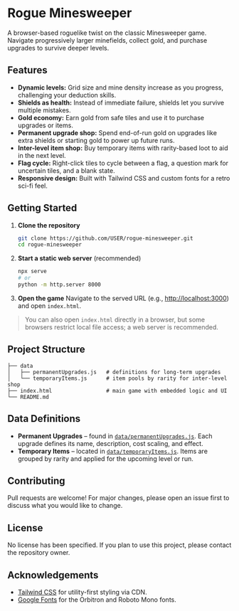 # Rogue Minesweeper

A browser-based roguelike twist on the classic Minesweeper game. Navigate progressively larger minefields, collect gold, and purchase upgrades to survive deeper levels.

## Features

- **Dynamic levels:** Grid size and mine density increase as you progress, challenging your deduction skills.
- **Shields as health:** Instead of immediate failure, shields let you survive multiple mistakes.
- **Gold economy:** Earn gold from safe tiles and use it to purchase upgrades or items.
- **Permanent upgrade shop:** Spend end-of-run gold on upgrades like extra shields or starting gold to power up future runs.
- **Inter-level item shop:** Buy temporary items with rarity-based loot to aid in the next level.
- **Flag cycle:** Right-click tiles to cycle between a flag, a question mark for uncertain tiles, and a blank state.
- **Responsive design:** Built with Tailwind CSS and custom fonts for a retro sci-fi feel.

## Getting Started

1. **Clone the repository**
   ```bash
   git clone https://github.com/USER/rogue-minesweeper.git
   cd rogue-minesweeper
   ```
2. **Start a static web server** (recommended)
   ```bash
   npx serve
   # or
   python -m http.server 8000
   ```
3. **Open the game**
   Navigate to the served URL (e.g., <http://localhost:3000>) and open `index.html`.

> You can also open `index.html` directly in a browser, but some browsers restrict local file access; a web server is recommended.

## Project Structure

```
├── data
│   ├── permanentUpgrades.js   # definitions for long-term upgrades
│   └── temporaryItems.js      # item pools by rarity for inter-level shop
├── index.html                 # main game with embedded logic and UI
└── README.md
```

## Data Definitions
- **Permanent Upgrades** – found in [`data/permanentUpgrades.js`](data/permanentUpgrades.js). Each upgrade defines its name, description, cost scaling, and effect.
- **Temporary Items** – located in [`data/temporaryItems.js`](data/temporaryItems.js). Items are grouped by rarity and applied for the upcoming level or run.

## Contributing

Pull requests are welcome! For major changes, please open an issue first to discuss what you would like to change.

## License

No license has been specified. If you plan to use this project, please contact the repository owner.

## Acknowledgements

- [Tailwind CSS](https://tailwindcss.com/) for utility-first styling via CDN.
- [Google Fonts](https://fonts.google.com/) for the Orbitron and Roboto Mono fonts.
